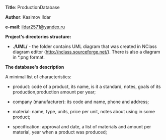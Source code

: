 **Title**:        ProductionDatabase

**Author**:       Kasimov Ildar

**e-mail**:       ildar2571@yandex.ru

**Project's directories structure:**

- __./UML/__ - the folder contains UML diagram that was created in NClass diagram editor (http://nclass.sourceforge.net/). There is also a diagram in *.png format.

**The database's description**

<Production>
A minimal list of characteristics:

- product: code of a product, its name, is it a standard, notes, goals of its production,production amount per year;

- company (manufacturer): its code and name, phone and address;

- material: name, type, units, price per unit, notes about using in some product;

- specification: approval and date, a list of materials and amount per material, year when a product was produced;